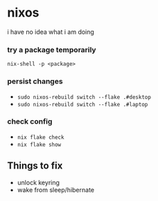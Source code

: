 # nixos
i have no idea what i am doing

### try a package temporarily
`nix-shell -p <package>`

### persist changes
- `sudo nixos-rebuild switch --flake .#desktop`
- `sudo nixos-rebuild switch --flake .#laptop`

### check config
- `nix flake check`
- `nix flake show`

## Things to fix
- unlock keyring
- wake from sleep/hibernate
